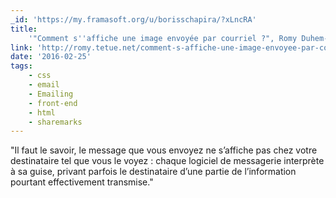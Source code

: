 ```yaml
---
_id: 'https://my.framasoft.org/u/borisschapira/?xLncRA'
title:
    '"Comment s''affiche une image envoyée par courriel ?", Romy Duhem-Verdière'
link: 'http://romy.tetue.net/comment-s-affiche-une-image-envoyee-par-courriel'
date: '2016-02-25'
tags:
    - css
    - email
    - Emailing
    - front-end
    - html
    - sharemarks
---
```


<div class="markdown"><p>&quot;Il faut le savoir, le message que vous envoyez ne s’affiche pas chez votre destinataire tel que vous le voyez : chaque logiciel de messagerie interprète à sa guise, privant parfois le destinataire d’une partie de l’information pourtant effectivement transmise.&quot;
</p></div>
